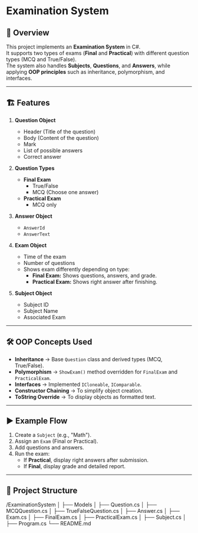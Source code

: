  # Examination System

## 📌 Overview
This project implements an **Examination System** in C#.  
It supports two types of exams (**Final** and **Practical**) with different question types (MCQ and True/False).  
The system also handles **Subjects**, **Questions**, and **Answers**, while applying **OOP principles** such as inheritance, polymorphism, and interfaces.

---

## 🏗️ Features
1. **Question Object**
   - Header (Title of the question)
   - Body (Content of the question)
   - Mark
   - List of possible answers
   - Correct answer

2. **Question Types**
   - **Final Exam**
     - True/False
     - MCQ (Choose one answer)
   - **Practical Exam**
     - MCQ only

3. **Answer Object**
   - `AnswerId`
   - `AnswerText`

4. **Exam Object**
   - Time of the exam
   - Number of questions
   - Shows exam differently depending on type:
     - **Final Exam:** Shows questions, answers, and grade.
     - **Practical Exam:** Shows right answer after finishing.

5. **Subject Object**
   - Subject ID
   - Subject Name
   - Associated Exam

---

## 🛠️ OOP Concepts Used
- **Inheritance** → Base `Question` class and derived types (MCQ, True/False).
- **Polymorphism** → `ShowExam()` method overridden for `FinalExam` and `PracticalExam`.
- **Interfaces** → Implemented `ICloneable`, `IComparable`.
- **Constructor Chaining** → To simplify object creation.
- **ToString Override** → To display objects as formatted text.

---

## ▶️ Example Flow
1. Create a `Subject` (e.g., "Math").
2. Assign an `Exam` (Final or Practical).
3. Add questions and answers.
4. Run the exam:
   - If **Practical**, display right answers after submission.
   - If **Final**, display grade and detailed report.

---

## 📂 Project Structure
/ExaminationSystem
│
├── Models
│ ├── Question.cs
│ ├── MCQQuestion.cs
│ ├── TrueFalseQuestion.cs
│ ├── Answer.cs
│ ├── Exam.cs
│ ├── FinalExam.cs
│ ├── PracticalExam.cs
│ ├── Subject.cs
│
├── Program.cs
└── README.md
